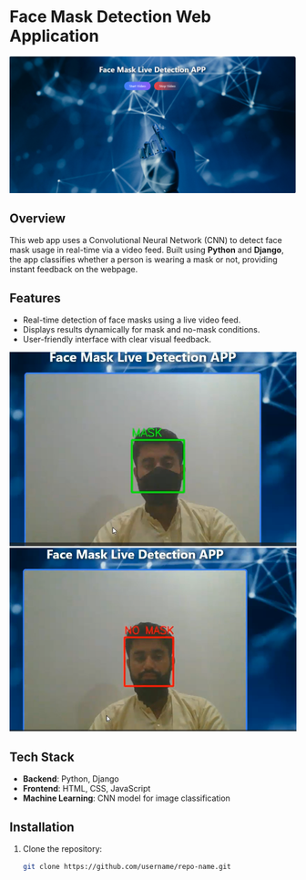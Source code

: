 # Face Mask Detection Web Application

![Homepage](images/1.png)

## Overview
This web app uses a Convolutional Neural Network (CNN) to detect face mask usage in real-time via a video feed. Built using **Python** and **Django**, the app classifies whether a person is wearing a mask or not, providing instant feedback on the webpage.

## Features
- Real-time detection of face masks using a live video feed.
- Displays results dynamically for mask and no-mask conditions.
- User-friendly interface with clear visual feedback.

![Mask](images/2.png)
![Without Mask](images/3.png)

## Tech Stack
- **Backend**: Python, Django
- **Frontend**: HTML, CSS, JavaScript
- **Machine Learning**: CNN model for image classification

## Installation
1. Clone the repository:
   ```bash
   git clone https://github.com/username/repo-name.git